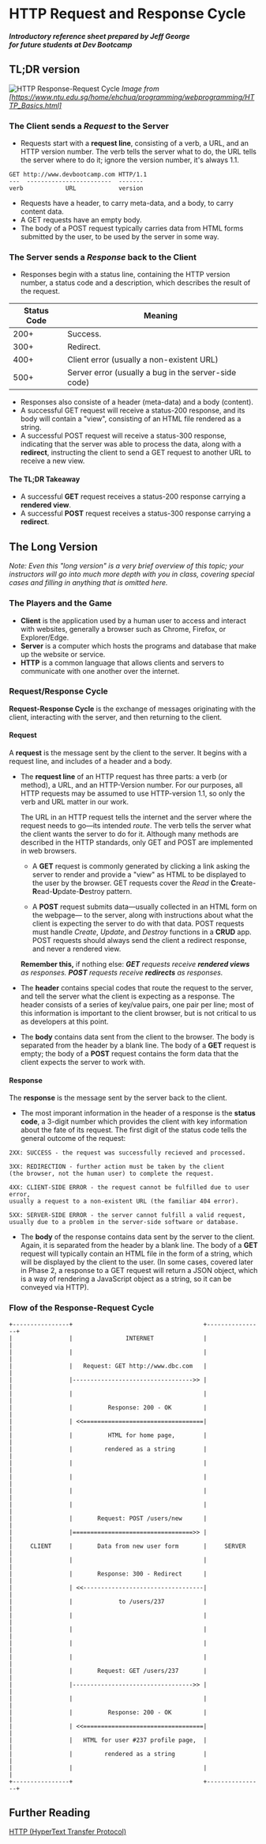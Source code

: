 # HTTP Request and Response Cycle
<h5>Introductory reference sheet prepared by Jeff George<br>
for future students at Dev Bootcamp</h5>

## TL;DR version

![HTTP Response-Request Cycle](https://github.com/webdevjeffus/reference_sheets/blob/master/imgs/http-request-response.png)
_Image from [https://www.ntu.edu.sg/home/ehchua/programming/webprogramming/HTTP_Basics.html]_

### The Client sends a _Request_ to the Server
* Requests start with a **request line**, consisting of a verb, a URL, and an HTTP version number. The verb tells the server what to do, the URL tells the server where to do it; ignore the version number, it's always 1.1.
```
GET http://www.devbootcamp.com HTTP/1.1
---  ------------------------  -------
verb            URL            version
```
* Requests have a header, to carry meta-data, and a body, to carry content data.
* A GET requests have an empty body.
* The body of a POST request typically carries data from HTML forms submitted by the user, to be used by the server in some way.

### The Server sends a _Response_ back to the Client
* Responses begin with a status line, containing the HTTP version number, a status code and a description, which describes the result of the request.

Status Code | Meaning
---|---
200+ | Success.
300+ | Redirect.
400+ | Client error (usually a non-existent URL)
500+ | Server error (usually a bug in the server-side code)

* Responses also consiste of a header (meta-data) and a body (content).
* A successful GET request will receive a status-200 response, and its body will contain a "view", consisting of an HTML file rendered as a string.
* A successful POST request will receive a status-300 response, indicating that the server was able to process the data, along with a **redirect**, instructing the client to send a GET request to another URL to receive a new view.

#### The TL;DR Takeaway
* A successful **GET** request receives a status-200 response carrying a **rendered view**.
* A successful **POST** request receives a status-300 response carrying a **redirect**.



## The Long Version
_Note: Even this "long version" is a very brief overview of this topic; your instructors will go into much more depth with you in class, covering special cases and filling in anything that is omitted here._

### The Players and the Game
* **Client** is the application used by a human user to access and interact with websites, generally a browser such as Chrome, Firefox, or Explorer/Edge.
* **Server** is a computer which hosts the programs and database that make up the website or service.
* **HTTP** is a common language that allows clients and servers to communicate with one another over the internet.

### Request/Response Cycle
**Request-Response Cycle** is the exchange of messages originating with the client, interacting with the server, and then returning to the client.

#### Request
A **request** is the message sent by the client to the server. It begins with a request line, and includes of a header and a body.
* The **request line** of an HTTP request has three parts: a verb (or method), a URL, and an HTTP-Version number. For our purposes, all HTTP requests may be assumed to use HTTP-version 1.1, so only the verb and URL matter in our work.

  The URL in an HTTP request tells the internet and the server where the request needs to go&mdash;its intended _route_. The verb tells the server what the client wants the server to do for it. Although many methods are described in the HTTP standards, only GET and POST are implemented in web browsers.

  * A **GET** request is commonly generated by clicking a link asking the server to render and provide a "view" as HTML to be displayed to the user by the browser. GET requests cover the _Read_ in the **C**reate-**R**ead-**U**pdate-**D**estroy pattern.

  * A **POST** request submits data&mdash;usually collected in an HTML form on the webpage&mdash; to the server, along with instructions about what the client is expecting the server to do with that data. POST requests must handle _Create_, _Update_, and _Destroy_ functions in a **CRUD** app. POST requests should always send the client a redirect response, and never a rendered view.

  **Remember this,** if nothing else: _**GET** requests receive **rendered views** as responses. **POST** requests receive **redirects** as responses._
* The **header** contains special codes that route the request to the server, and tell the server what the client is expecting as a response. The header consists of a series of key/value pairs, one pair per line; most of this information is important to the client browser, but is not critical to us as developers at this point.
* The **body** contains data sent from the client to the browser. The body is separated from the header by a blank line. The body of a **GET** request is empty; the body of a **POST** request contains the form data that the client expects the server to work with.

#### Response
The **response** is the message sent by the server back to the client.
* The most imporant information in the header of a response is the **status code**, a 3-digit number which provides the client with key information about the fate of its request. The first digit of the status code tells the general outcome of the request:
```
2XX: SUCCESS - the request was successfully recieved and processed.

3XX: REDIRECTION - further action must be taken by the client
(the browser, not the human user) to complete the request.

4XX: CLIENT-SIDE ERROR - the request cannot be fulfilled due to user error,
usually a request to a non-existent URL (the familiar 404 error).

5XX: SERVER-SIDE ERROR - the server cannot fulfill a valid request,
usually due to a problem in the server-side software or database.
```
* The **body** of the response contains data sent by the server to the client. Again, it is separated from the header by a blank line. The body of a **GET** request will typically contain an HTML file in the form of a string, which will be displayed by the client to the user. (In some cases, covered later in Phase 2, a response to a GET request will return a JSON object, which is a way of rendering a JavaScript object as a string, so it can be conveyed via HTTP).

### Flow of the Response-Request Cycle
```
+----------------+                                     +----------------+
|                |               INTERNET              |                |
|                |                                     |                |
|                |   Request: GET http://www.dbc.com   |                |
|                |---------------------------------->> |                |
|                |                                     |                |
|                |          Response: 200 - OK         |                |
|                | <<==================================|                |
|                |          HTML for home page,        |                |
|                |         rendered as a string        |                |
|                |                                     |                |
|                |                                     |                |
|                |                                     |                |
|                |                                     |                |
|                |       Request: POST /users/new      |                |
|                |==================================>> |                |
|     CLIENT     |       Data from new user form       |     SERVER     |
|                |                                     |                |
|                |       Response: 300 - Redirect      |                |
|                | <<----------------------------------|                |
|                |             to /users/237           |                |
|                |                                     |                |
|                |                                     |                |
|                |                                     |                |
|                |                                     |                |
|                |       Request: GET /users/237       |                |
|                |---------------------------------->> |                |
|                |                                     |                |
|                |          Response: 200 - OK         |                |
|                | <<==================================|                |
|                |   HTML for user #237 profile page,  |                |
|                |         rendered as a string        |                |
|                |                                     |                |
+----------------+                                     +----------------+
```

## Further Reading
[HTTP (HyperText Transfer Protocol)](https://www.ntu.edu.sg/home/ehchua/programming/webprogramming/HTTP_Basics.html)